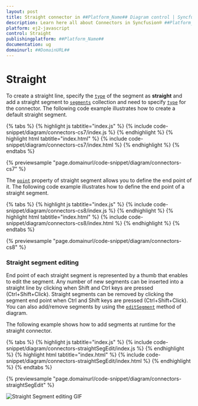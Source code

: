 ```yaml
---
layout: post
title: Straight connector in ##Platform_Name## Diagram control | Syncfusion®
description: Learn here all about Connectors in Syncfusion® ##Platform_Name## Diagram control of Syncfusion Essential® JS 2 and more.
platform: ej2-javascript
control: Straight 
publishingplatform: ##Platform_Name##
documentation: ug
domainurl: ##DomainURL##
---
```

# Straight

To create a straight line, specify the [`type`](../api/diagram/segments) of the segment as **straight** and add a straight segment to [`segments`](../api/diagram/connector#segments) collection and need to specify [`type`](../api/diagram/connector/#type) for the connector. The following code example illustrates how to create a default straight segment.

{% tabs %}
{% highlight js tabtitle="index.js" %}
{% include code-snippet/diagram/connectors-cs7/index.js %}
{% endhighlight %}
{% highlight html tabtitle="index.html" %}
{% include code-snippet/diagram/connectors-cs7/index.html %}
{% endhighlight %}
{% endtabs %}
        
{% previewsample "page.domainurl/code-snippet/diagram/connectors-cs7" %}

The [`point`](../api/diagram/straightSegment#point-PointModel) property of straight segment allows you to define the end point of it. The following code example illustrates how to define the end point of a straight segment.

{% tabs %}
{% highlight js tabtitle="index.js" %}
{% include code-snippet/diagram/connectors-cs8/index.js %}
{% endhighlight %}
{% highlight html tabtitle="index.html" %}
{% include code-snippet/diagram/connectors-cs8/index.html %}
{% endhighlight %}
{% endtabs %}
        
{% previewsample "page.domainurl/code-snippet/diagram/connectors-cs8" %}

### Straight segment editing

End point of each straight segment is represented by a thumb that enables to edit the segment.
Any number of new segments can be inserted into a straight line by clicking when Shift and Ctrl keys are pressed (Ctrl+Shift+Click).
Straight segments can be removed by clicking the segment end point when Ctrl and Shift keys are pressed (Ctrl+Shift+Click). You can also add/remove segments by using the [`editSegment`](../api/diagram/#editsegment) method of diagram.

The following example shows how to add segments at runtime for the straight connector.

{% tabs %}
{% highlight js tabtitle="index.js" %}
{% include code-snippet/diagram/connectors-straightSegEdit/index.js %}
{% endhighlight %}
{% highlight html tabtitle="index.html" %}
{% include code-snippet/diagram/connectors-straightSegEdit/index.html %}
{% endhighlight %}
{% endtabs %}
        
{% previewsample "page.domainurl/code-snippet/diagram/connectors-straightSegEdit" %}

![Straight Segment editing GIF](../../images/StraightSegEdit.gif)